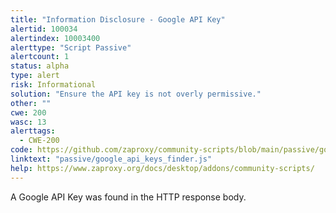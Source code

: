 ```yaml
---
title: "Information Disclosure - Google API Key"
alertid: 100034
alertindex: 10003400
alerttype: "Script Passive"
alertcount: 1
status: alpha
type: alert
risk: Informational
solution: "Ensure the API key is not overly permissive."
other: ""
cwe: 200
wasc: 13
alerttags: 
  - CWE-200
code: https://github.com/zaproxy/community-scripts/blob/main/passive/google_api_keys_finder.js
linktext: "passive/google_api_keys_finder.js"
help: https://www.zaproxy.org/docs/desktop/addons/community-scripts/
---
```

A Google API Key was found in the HTTP response body.
